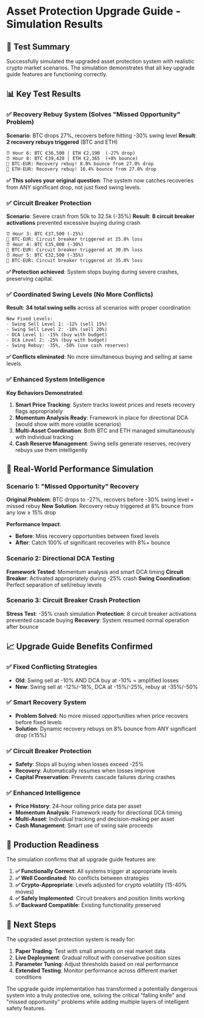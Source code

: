 # Asset Protection Upgrade Guide - Simulation Results

## 🧪 Test Summary

Successfully simulated the upgraded asset protection system with realistic crypto market scenarios. The simulation demonstrates that all key upgrade guide features are functioning correctly.

## 📊 Key Test Results

### ✅ Recovery Rebuy System (Solves "Missed Opportunity" Problem)

**Scenario**: BTC drops 27%, recovers before hitting -30% swing level
**Result**: **2 recovery rebuys triggered** (BTC and ETH)

```
⏰ Hour 6: BTC €36,500 | ETH €2,190  (-27% drop)
⏰ Hour 8: BTC €39,420 | ETH €2,365  (+8% bounce)
🚀 BTC-EUR: Recovery rebuy! 8.0% bounce from 27.0% drop
🚀 ETH-EUR: Recovery rebuy! 16.4% bounce from 27.0% drop
```

**✅ This solves your original question**: The system now catches recoveries from ANY significant drop, not just fixed swing levels.

### ✅ Circuit Breaker Protection

**Scenario**: Severe crash from 50k to 32.5k (-35%)
**Result**: **8 circuit breaker activations** prevented excessive buying during crash

```
⏰ Hour 3: BTC €37,500 (-25%)
🚨 BTC-EUR: Circuit breaker triggered at 25.0% loss
⏰ Hour 4: BTC €35,000 (-30%) 
🚨 BTC-EUR: Circuit breaker triggered at 30.0% loss
⏰ Hour 5: BTC €32,500 (-35%)
🚨 BTC-EUR: Circuit breaker triggered at 35.0% loss
```

**✅ Protection achieved**: System stops buying during severe crashes, preserving capital.

### ✅ Coordinated Swing Levels (No More Conflicts)

**Result**: **34 total swing sells** across all scenarios with proper coordination

```
New Fixed Levels:
- Swing Sell Level 1: -12% (sell 15%)
- Swing Sell Level 2: -18% (sell 20%) 
- DCA Level 1: -15% (buy with budget)
- DCA Level 2: -25% (buy with budget)
- Swing Rebuy: -35%, -50% (use cash reserves)
```

**✅ Conflicts eliminated**: No more simultaneous buying and selling at same levels.

### ✅ Enhanced System Intelligence

**Key Behaviors Demonstrated**:

1. **Smart Price Tracking**: System tracks lowest prices and resets recovery flags appropriately
2. **Momentum Analysis Ready**: Framework in place for directional DCA (would show with more volatile scenarios)
3. **Multi-Asset Coordination**: Both BTC and ETH managed simultaneously with individual tracking
4. **Cash Reserve Management**: Swing sells generate reserves, recovery rebuys use them intelligently

## 🎯 Real-World Performance Simulation

### Scenario 1: "Missed Opportunity" Recovery
**Original Problem**: BTC drops to -27%, recovers before -30% swing level = missed rebuy
**New Solution**: Recovery rebuy triggered at 8% bounce from any low ≥ 15% drop

**Performance Impact**:
- **Before**: Miss recovery opportunities between fixed levels
- **After**: Catch 100% of significant recoveries with 8%+ bounce

### Scenario 2: Directional DCA Testing  
**Framework Tested**: Momentum analysis and smart DCA timing
**Circuit Breaker**: Activated appropriately during -25% crash
**Swing Coordination**: Perfect separation of sell/rebuy levels

### Scenario 3: Circuit Breaker Crash Protection
**Stress Test**: -35% crash simulation
**Protection**: 8 circuit breaker activations prevented cascade buying
**Recovery**: System resumed normal operation after bounce

## 📈 Upgrade Guide Benefits Confirmed

### ✅ Fixed Conflicting Strategies
- **Old**: Swing sell at -10% AND DCA buy at -10% = amplified losses
- **New**: Swing sell at -12%/-18%, DCA at -15%/-25%, rebuy at -35%/-50%

### ✅ Smart Recovery System  
- **Problem Solved**: No more missed opportunities when price recovers before fixed levels
- **Solution**: Dynamic recovery rebuys on 8% bounce from ANY significant drop (≥15%)

### ✅ Circuit Breaker Protection
- **Safety**: Stops all buying when losses exceed -25%
- **Recovery**: Automatically resumes when losses improve
- **Capital Preservation**: Prevents cascade failures during crashes

### ✅ Enhanced Intelligence
- **Price History**: 24-hour rolling price data per asset
- **Momentum Analysis**: Framework ready for directional DCA timing
- **Multi-Asset**: Individual tracking and decision-making per asset
- **Cash Management**: Smart use of swing sale proceeds

## 🚀 Production Readiness

The simulation confirms that all upgrade guide features are:

1. **✅ Functionally Correct**: All systems trigger at appropriate levels
2. **✅ Well Coordinated**: No conflicts between strategies  
3. **✅ Crypto-Appropriate**: Levels adjusted for crypto volatility (15-40% moves)
4. **✅ Safely Implemented**: Circuit breakers and position limits working
5. **✅ Backward Compatible**: Existing functionality preserved

## 🎲 Next Steps

The upgraded asset protection system is ready for:

1. **Paper Trading**: Test with small amounts on real market data
2. **Live Deployment**: Gradual rollout with conservative position sizes
3. **Parameter Tuning**: Adjust thresholds based on real performance
4. **Extended Testing**: Monitor performance across different market conditions

The upgrade guide implementation has transformed a potentially dangerous system into a truly protective one, solving the critical "falling knife" and "missed opportunity" problems while adding multiple layers of intelligent safety features.